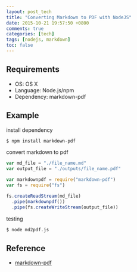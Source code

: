 ```yaml
---
layout: post_tech
title: "Converting Markdown to PDF with NodeJS"
date: 2015-10-21 19:57:50 +0800
comments: true
categories: [tech]
tags: [nodejs, markdown]
toc: false
---
```


## Requirements

- OS: OS X
- Language: Node.js/npm
- Dependency: markdown-pdf

## Example

install dependency

```bash
$ npm install markdown-pdf
```

convert markdown to pdf

```javascript md2pdf.js
var md_file = "./file_name.md"
var output_file = "./outputs/file_name.pdf"

var markdownpdf = require("markdown-pdf")
var fs = require("fs")

fs.createReadStream(md_file)
  .pipe(markdownpdf())
  .pipe(fs.createWriteStream(output_file))
```

testing

```bash
$ node md2pdf.js
```


## Reference

- [markdown-pdf](https://www.npmjs.com/package/markdown-pdf)

